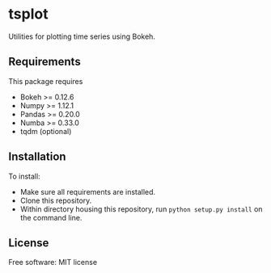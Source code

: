 # tsplot

Utilities for plotting time series using Bokeh.

## Requirements
This package requires
* Bokeh >= 0.12.6
* Numpy >= 1.12.1
* Pandas >= 0.20.0
* Numba >= 0.33.0
* tqdm (optional)

## Installation
To install:
* Make sure all requirements are installed.
* Clone this repository.
* Within directory housing this repository, run `python setup.py install` on the command line.

## License
Free software: MIT license
